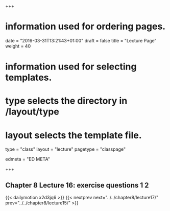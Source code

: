 +++
# information used for ordering pages.
date = "2016-03-31T13:21:43+01:00"
draft = false
title = "Lecture Page"
weight = 40

# information used for selecting templates.
# type selects the directory in /layout/type
# layout selects the template file.

type   = "class"
layout = "lecture"
pagetype = "classpage"





edmeta = "ED META"

+++
## Chapter 8 Lecture 16: exercise questions 1 2
{{< dailymotion x2d3jq6 >}}
{{< nextprev next="../../chapter8/lecture17/"     prev="../../chapter8/lecture15/"  >}}

